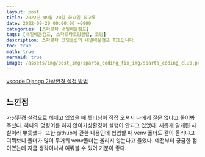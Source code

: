 ```yaml
---
layout: post
title: 2022년 09월 20일 화요일 회고록
date: 2022-09-20 00:00:00 +0900
categories: [스파르타 내일배움캠프]
tags: [내일배움캠프, 스파르타코딩클럽, 코딩]
description: 스파르타 코딩클럽의 내일배움캠프 TIL입니다.
toc: true
math: true
mermaid: true
image: /assets/img/post_img/sparta_coding_fix_img/sparta_coding_club.png
---
```

[vscode Django 가상환경 설정 방법](https://hana98.tistory.com/87)

## 느낀점
가상환경 설정으로 헤메고 있었을 때 튜터님이 직접 오셔서 나에게 질문 없냐고 물어봐주셨다. 하나의 명령어를 하지 않아가상환경이 실행이 안되고 있었다. 새롭게 알게된 사실이라 뿌듯했다. 또한 github에 관한 내용인데 협업할 때 venv 폴더도 같이 올리냐고 여쭤보니 폴더가 많이 무거워 venv폴더는 올리지 않는다고 들었다. 예전부터 궁금한 점이였는데 지금 생각이나서 여쭤볼 수 있어 기분이 좋다. 